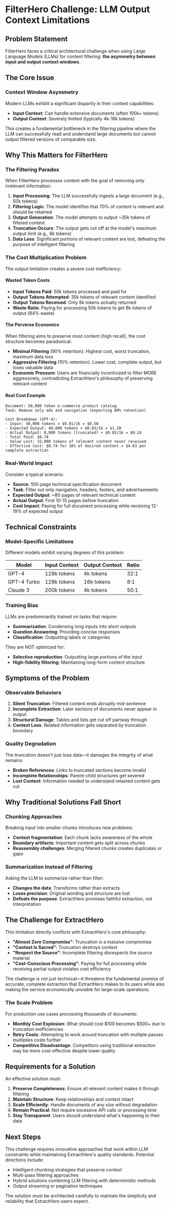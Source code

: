 # FilterHero Challenge: LLM Output Context Limitations

## Problem Statement

FilterHero faces a critical architectural challenge when using Large Language Models (LLMs) for content filtering: **the asymmetry between input and output context windows**.

## The Core Issue

### Context Window Asymmetry

Modern LLMs exhibit a significant disparity in their context capabilities:
- **Input Context**: Can handle extensive documents (often 100k+ tokens)
- **Output Context**: Severely limited (typically 4k-16k tokens)

This creates a fundamental bottleneck in the filtering pipeline where the LLM can successfully read and understand large documents but cannot output filtered versions of comparable size.

## Why This Matters for FilterHero

### The Filtering Paradox

When FilterHero processes content with the goal of removing only irrelevant information:

1. **Input Processing**: The LLM successfully ingests a large document (e.g., 50k tokens)
2. **Filtering Logic**: The model identifies that 70% of content is relevant and should be retained
3. **Output Generation**: The model attempts to output ~35k tokens of filtered content
4. **Truncation Occurs**: The output gets cut off at the model's maximum output limit (e.g., 8k tokens)
5. **Data Loss**: Significant portions of relevant content are lost, defeating the purpose of intelligent filtering

### The Cost Multiplication Problem

The output limitation creates a severe cost inefficiency:

#### Wasted Token Costs
- **Input Tokens Paid**: 50k tokens processed and paid for
- **Output Tokens Attempted**: 35k tokens of relevant content identified
- **Output Tokens Received**: Only 8k tokens actually returned
- **Waste Ratio**: Paying for processing 50k tokens to get 8k tokens of output (84% waste)

#### The Perverse Economics
When filtering aims to preserve most content (high recall), the cost structure becomes paradoxical:
- **Minimal Filtering** (90% retention): Highest cost, worst truncation, maximum data loss
- **Aggressive Filtering** (10% retention): Lower cost, complete output, but loses valuable data
- **Economic Pressure**: Users are financially incentivized to filter MORE aggressively, contradicting ExtractHero's philosophy of preserving relevant content

#### Real Cost Example
```
Document: 50,000 token e-commerce product catalog
Task: Remove only ads and navigation (expecting 80% retention)

Cost Breakdown (GPT-4):
- Input: 50,000 tokens × $0.01/1k = $0.50
- Expected Output: 40,000 tokens × $0.03/1k = $1.20
- Actual Output: 8,000 tokens (truncated) × $0.03/1k = $0.24
- Total Paid: $0.74
- Value Lost: 32,000 tokens of relevant content never received
- Effective Cost: $0.74 for 16% of desired content = $4.63 per complete extraction
```

### Real-World Impact

Consider a typical scenario:
- **Source**: 100-page technical specification document
- **Task**: Filter out only navigation, headers, footers, and advertisements
- **Expected Output**: ~80 pages of relevant technical content
- **Actual Output**: First 10-15 pages before truncation
- **Cost Impact**: Paying for full document processing while receiving 12-19% of expected output

## Technical Constraints

### Model-Specific Limitations

Different models exhibit varying degrees of this problem:

| Model | Input Context | Output Context | Ratio |
|-------|--------------|----------------|-------|
| GPT-4 | 128k tokens | 4k tokens | 32:1 |
| GPT-4 Turbo | 128k tokens | 16k tokens | 8:1 |
| Claude 3 | 200k tokens | 4k tokens | 50:1 |

### Training Bias

LLMs are predominantly trained on tasks that require:
- **Summarization**: Condensing long inputs into short outputs
- **Question Answering**: Providing concise responses
- **Classification**: Outputting labels or categories

They are NOT optimized for:
- **Selective reproduction**: Outputting large portions of the input
- **High-fidelity filtering**: Maintaining long-form content structure

## Symptoms of the Problem

### Observable Behaviors

1. **Silent Truncation**: Filtered content ends abruptly mid-sentence
2. **Incomplete Extraction**: Later sections of documents never appear in output
3. **Structural Damage**: Tables and lists get cut off partway through
4. **Context Loss**: Related information gets separated by truncation boundary

### Quality Degradation

The truncation doesn't just lose data—it damages the integrity of what remains:
- **Broken References**: Links to truncated sections become invalid
- **Incomplete Relationships**: Parent-child structures get severed
- **Lost Context**: Information needed to understand retained content gets cut

## Why Traditional Solutions Fall Short

### Chunking Approaches
Breaking input into smaller chunks introduces new problems:
- **Context fragmentation**: Each chunk lacks awareness of the whole
- **Boundary artifacts**: Important content gets split across chunks
- **Reassembly challenges**: Merging filtered chunks creates duplicates or gaps

### Summarization Instead of Filtering
Asking the LLM to summarize rather than filter:
- **Changes the data**: Transforms rather than extracts
- **Loses precision**: Original wording and structure are lost
- **Defeats the purpose**: ExtractHero promises faithful extraction, not interpretation

## The Challenge for ExtractHero

This limitation directly conflicts with ExtractHero's core philosophy:
- **"Almost Zero Compromise"**: Truncation is a massive compromise
- **"Context Is Sacred"**: Truncation destroys context
- **"Respect the Source"**: Incomplete filtering disrespects the source material
- **"Cost-Conscious Processing"**: Paying for full processing while receiving partial output violates cost efficiency

The challenge is not just technical—it threatens the fundamental promise of accurate, complete extraction that ExtractHero makes to its users while also making the service economically unviable for large-scale operations.

### The Scale Problem

For production use cases processing thousands of documents:
- **Monthly Cost Explosion**: What should cost $100 becomes $500+ due to truncation inefficiencies
- **Retry Costs**: Attempting to work around truncation with multiple passes multiplies costs further
- **Competitive Disadvantage**: Competitors using traditional extraction may be more cost-effective despite lower quality

## Requirements for a Solution

An effective solution must:

1. **Preserve Completeness**: Ensure all relevant content makes it through filtering
2. **Maintain Structure**: Keep relationships and context intact
3. **Scale Efficiently**: Handle documents of any size without degradation
4. **Remain Practical**: Not require excessive API calls or processing time
5. **Stay Transparent**: Users should understand what's happening to their data

## Next Steps

This challenge requires innovative approaches that work within LLM constraints while maintaining ExtractHero's quality standards. Potential directions include:
- Intelligent chunking strategies that preserve context
- Multi-pass filtering approaches
- Hybrid solutions combining LLM filtering with deterministic methods
- Output streaming or pagination techniques

The solution must be architected carefully to maintain the simplicity and reliability that ExtractHero users expect.